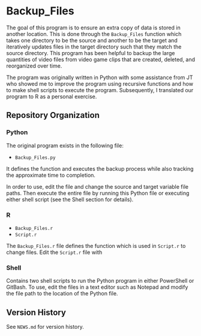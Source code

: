 # Backup_Files


The goal of this program is to ensure an extra copy of data is stored in another location. This is done through the `Backup_Files` function which takes one directory to be the source and another to be the target and iteratively updates files in the target directory such that they match the source directory. This program has been helpful to backup the large quantities of video files from video game clips that are created, deleted, and reorganized over time. 

The program was originally written in Python with some assistance from JT who showed me to improve the program using recursive functions and how to make shell scripts to execute the program. Subsequently, I translated our program to R as a personal exercise. 

## Repository Organization

### Python

The original program exists in the following file:

* `Backup_Files.py`

It defines the function and executes the backup process while also tracking the approximate time to completion.

In order to use, edit the file and change the source and target variable file paths. Then execute the entire file by running this Python file or executing either shell script (see the Shell section for details).

### R

* `Backup_Files.r`
* `Script.r`

The `Backup_Files.r` file defines the function which is used in `Script.r` to change files. Edit the `Script.r` file with 

### Shell

Contains two shell scripts to run the Python program in either PowerShell or GitBash. To use, edit the files in a text editor such as Notepad and modify the file path to the location of the Python file.


## Version History

See `NEWS.md` for version history.



